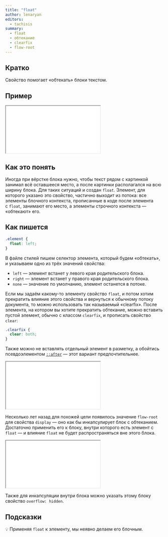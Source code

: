 ```yaml
---
title: "float"
author: lenaryan
editors:
  - tachisis
summary:
  - float
  - обтекание
  - clearfix
  - flow-root
---
```


## Кратко

Свойство помогает «обтекать» блоки текстом.

## Пример

<iframe title="Float" src="demos/float.html" hegith="350"></iframe>

## Как это понять

Иногда при вёрстке блока нужно, чтобы текст рядом с картинкой занимал всё оставшееся место, а после картинки располагался на всю ширину блока. Для таких ситуаций и создан `float`. Элемент, для которого указано это свойство, частично выходит из потока: все элементы блочного контекста, прописанные в коде после элемента с `float`, занимают его место, а элементы строчного контекста — «обтекают» его.

## Как пишется

```css
.element {
  float: left;
}
```

В файле стилей пишем селектор элемента, который будем «обтекать», и указываем одно из трёх значений свойства:

- `left` — элемент встанет у левого края родительского блока.
- `right` — элемент встанет у правого края родительского блока.
- `none` — значение по умолчанию, элемент останется в потоке.

Если мы задаём какому-то элементу свойство `float`, и потом хотим прекратить влияние этого свойства и вернуться к обычному потоку документа, то можно использовать так называемый «clearfix». После элемента, на котором вы хотите прекратить обтекание, можно вставить пустой элемент, обычно с классом `clearfix`, и прописать свойство `clear`:

```css
.clearfix {
  clear: both;
}
```

Также можно не вставлять отдельный элемент в разметку, а обойтись псевдоэлементом [`::after`](https://y-doka.site/css/doka/after/) — этот вариант предпочтительнее.

<iframe title="Clearfix" src="demos/clearfix.html" hegith="350"></iframe>

Несколько лет назад для похожей цели появилось значение `flow-root` для свойства `display` — оно как бы инкапсулирует блок с обтеканием. Достаточно применить его к блоку, внутри которого есть элемент с `float` — и влияние `float` не будет распространяться вне этого блока.

<iframe title="Flow-root" src="demos/flow-root.html" hegith="350"></iframe>

Также для инкапсуляции внутри блока можно указать этому блоку свойство `overflow: hidden`.

## Подсказки

💡 Применяя `float` к элементу, мы неявно делаем его блочным.

